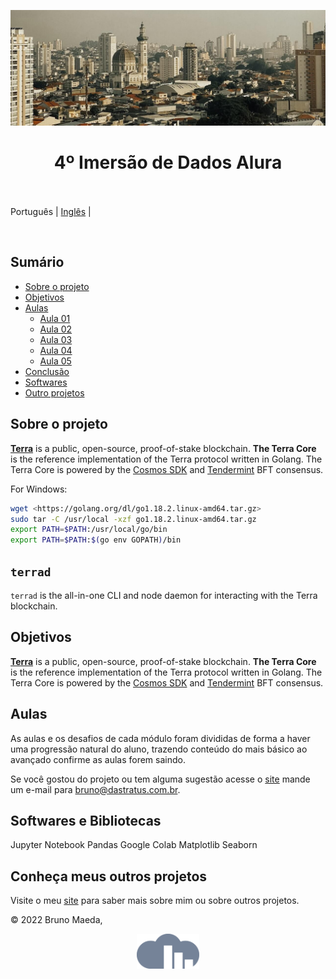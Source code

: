 <p align="center">
  <img src="pexels-gustavo-juliette.jpg" width=1280>
</p>

<h1 align="center">
  4º Imersão de Dados Alura<br/><br/>
</h1>

Português | [Inglês](readme-en_us.) |

<br/>

## Sumário

- [Sobre o projeto](#sobre-o-projeto)
- [Objetivos](#objetivos)
- [Aulas](#aulas)
  - [Aula 01](#aula-01)
  - [Aula 02](#aula-02)
  - [Aula 03](#aula-03)
  - [Aula 04](#aula-04)
  - [Aula 05](#aula-05)
- [Conclusão](#set-up-a-production-environment)
- [Softwares](#softwares)
- [Outro projetos](#conheça-meus-outros-projetos)

## Sobre o projeto

**[Terra](https://terra.money)** is a public, open-source, proof-of-stake blockchain. **The Terra Core** is the reference implementation of the Terra protocol written in Golang. The Terra Core is powered by the [Cosmos SDK](https://github.com/cosmos/cosmos-sdk) and [Tendermint](https://github.com/tendermint/tendermint) BFT consensus.

   For Windows:

   ```sh
   wget <https://golang.org/dl/go1.18.2.linux-amd64.tar.gz>
   sudo tar -C /usr/local -xzf go1.18.2.linux-amd64.tar.gz
   export PATH=$PATH:/usr/local/go/bin
   export PATH=$PATH:$(go env GOPATH)/bin
   ```


## `terrad`

`terrad` is the all-in-one CLI and node daemon for interacting with the Terra blockchain.

## Objetivos

**[Terra](https://terra.money)** is a public, open-source, proof-of-stake blockchain. **The Terra Core** is the reference implementation of the Terra protocol written in Golang. The Terra Core is powered by the [Cosmos SDK](https://github.com/cosmos/cosmos-sdk) and [Tendermint](https://github.com/tendermint/tendermint) BFT consensus.

## Aulas

As aulas e os desafios de cada módulo foram divididas de forma a haver uma progressão natural do aluno, trazendo conteúdo do mais básico ao avançado confirme as aulas forem saindo.

Se você gostou do projeto ou tem alguma sugestão acesse o [site](https://dastratus.com.br) mande um e-mail para bruno@dastratus.com.br.

## Softwares e Bibliotecas

Jupyter Notebook
Pandas
Google Colab
Matplotlib
Seaborn

## Conheça meus outros projetos

Visite o meu [site](https://dastratus.com.br/) para saber mais sobre mim ou sobre outros projetos.

© 2022 Bruno Maeda,

<p align="center">
    <a href="https://dastratus.com.br/"><img src="logo-dastratus-nw.png" align="center" width=100/></a>
</p>
<div align="center">
</div>
